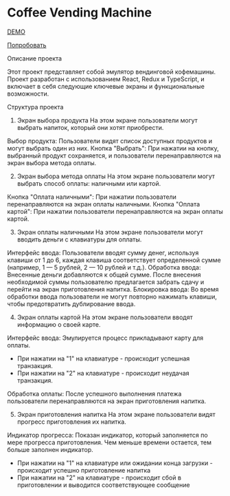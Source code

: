 # Coffee Vending Machine

[DEMO](../../coffee.mov)

[Попробовать](https://coffee-vending-machine.netlify.app)

Описание проекта

Этот проект представляет собой эмулятор вендинговой кофемашины. Проект разработан с использованием React, Redux и TypeScript, и включает в себя следующие ключевые экраны и функциональные возможности.

Структура проекта

1. Экран выбора продукта
   На этом экране пользователи могут выбрать напиток, который они хотят приобрести.

Выбор продукта: Пользователи видят список доступных продуктов и могут выбрать один из них.
Кнопка "Выбрать": При нажатии на кнопку, выбранный продукт сохраняется, и пользователи перенаправляются на экран выбора метода оплаты.

2. Экран выбора метода оплаты
   На этом экране пользователи могут выбрать способ оплаты: наличными или картой.

Кнопка "Оплата наличными": При нажатии пользователи перенаправляются на экран оплаты наличными.
Кнопка "Оплата картой": При нажатии пользователи перенаправляются на экран оплаты картой.

3. Экран оплаты наличными
   На этом экране пользователи могут вводить деньги с клавиатуры для оплаты.

Интерфейс ввода: Пользователи вводят сумму денег, используя клавиши от 1 до 6, каждая клавиша соответствует определенной сумме (например, 1 — 5 рублей, 2 — 10 рублей и т.д.).
Обработка ввода: Внесенные деньги добавляются к общей сумме. После внесения необходимой суммы пользователю предлагается забрать сдачу и перейти на экран приготовления напитка.
Блокировка ввода: Во время обработки ввода пользователи не могут повторно нажимать клавиши, чтобы предотвратить дублирование ввода.

4. Экран оплаты картой
   На этом экране пользователи вводят информацию о своей карте.

Интерфейс ввода: Эмулируется процесс прикладывают карту для оплаты.

- При нажатии на "1" на клавиатуре - происходит успешная транзакция.
- При нажатии на "2" на клавиатуре - происходит неудачая транзакция.

Обработка оплаты: После успешного выполнения платежа пользователи перенаправляются на экран приготовления напитка.

5. Экран приготовления напитка
   На этом экране пользователи видят прогресс приготовления их напитка.

Индикатор прогресса: Показан индикатор, который заполняется по мере прогресса приготовления. Чем меньше времени остается, тем больше заполнен индикатор.

- При нажатии на "1" на клавиатуре или ожидании конца загрузки - происходит успешно приготовление напитка
- При нажатии на "2" на клавиатуре - происходит сбой в приготовлении и выводится соответствующее сообщение
